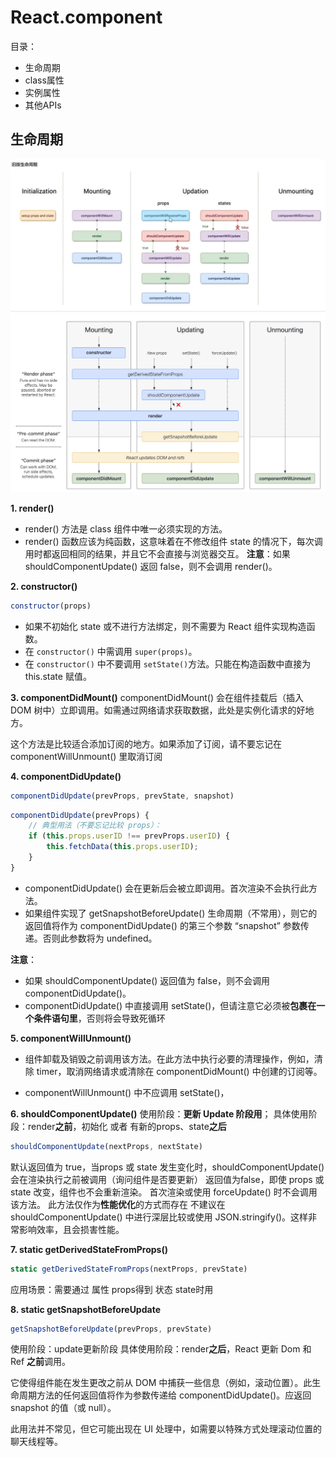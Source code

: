 # React.component
目录：
* 生命周期
* class属性
* 实例属性
* 其他APIs

## 生命周期
![旧版生命周期](./icon/旧版生命周期.jpg)
![生命周期](./icon/生命周期.jpg)

**1. render()**
* render() 方法是 class 组件中唯一必须实现的方法。
* render() 函数应该为纯函数，这意味着在不修改组件 state 的情况下，每次调用时都返回相同的结果，并且它不会直接与浏览器交互。
**注意**：如果 shouldComponentUpdate() 返回 false，则不会调用 render()。

**2. constructor()**
```js
constructor(props)
```
* 如果不初始化 state 或不进行方法绑定，则不需要为 React 组件实现构造函数。
* 在 <code>constructor()</code> 中需调用 <code>super(props)</code>。
* 在 <code>constructor()</code> 中不要调用 <code>setState()</code>方法。只能在构造函数中直接为 this.state 赋值。

**3. componentDidMount()**
componentDidMount() 会在组件挂载后（插入 DOM 树中）立即调用。如需通过网络请求获取数据，此处是实例化请求的好地方。

这个方法是比较适合添加订阅的地方。如果添加了订阅，请不要忘记在 componentWillUnmount() 里取消订阅

**4. componentDidUpdate()**
```js
componentDidUpdate(prevProps, prevState, snapshot)
```

```js
componentDidUpdate(prevProps) {
    // 典型用法（不要忘记比较 props）：
    if (this.props.userID !== prevProps.userID) {
        this.fetchData(this.props.userID);
    }
}
```
* componentDidUpdate() 会在更新后会被立即调用。首次渲染不会执行此方法。
* 如果组件实现了 getSnapshotBeforeUpdate() 生命周期（不常用），则它的返回值将作为 componentDidUpdate() 的第三个参数 “snapshot” 参数传递。否则此参数将为 undefined。

**注意**：
* 如果 shouldComponentUpdate() 返回值为 false，则不会调用 componentDidUpdate()。
* componentDidUpdate() 中直接调用 setState()，但请注意它必须被**包裹在一个条件语句里**，否则将会导致死循环

**5. componentWillUnmount()**
* 组件卸载及销毁之前调用该方法。在此方法中执行必要的清理操作，例如，清除 timer，取消网络请求或清除在 componentDidMount() 中创建的订阅等。

* componentWillUnmount() 中不应调用 setState()，


**6. shouldComponentUpdate()**
使用阶段：**更新 Update 阶段用**；
具体使用阶段：render**之前**，初始化 或者 有新的props、state**之后**

```js
shouldComponentUpdate(nextProps, nextState)
```
默认返回值为 true，当props 或 state 发生变化时，shouldComponentUpdate() 会在渲染执行之前被调用（询问组件是否要更新）
返回值为false，即使 props 或 state 改变，组件也不会重新渲染。
首次渲染或使用 forceUpdate() 时不会调用该方法。
此方法仅作为**性能优化**的方式而存在
不建议在 shouldComponentUpdate() 中进行深层比较或使用 JSON.stringify()。这样非常影响效率，且会损害性能。

**7. static getDerivedStateFromProps()**
```js
static getDerivedStateFromProps(nextProps, prevState)
```
应用场景：需要通过 属性 props得到 状态 state时用

**8. static getSnapshotBeforeUpdate**
```js
getSnapshotBeforeUpdate(prevProps, prevState)
```
使用阶段：update更新阶段
具体使用阶段：render**之后**，React 更新 Dom 和 Ref **之前**调用。

它使得组件能在发生更改之前从 DOM 中捕获一些信息（例如，滚动位置）。此生命周期方法的任何返回值将作为参数传递给 componentDidUpdate()。应返回 snapshot 的值（或 null）。

此用法并不常见，但它可能出现在 UI 处理中，如需要以特殊方式处理滚动位置的聊天线程等。



